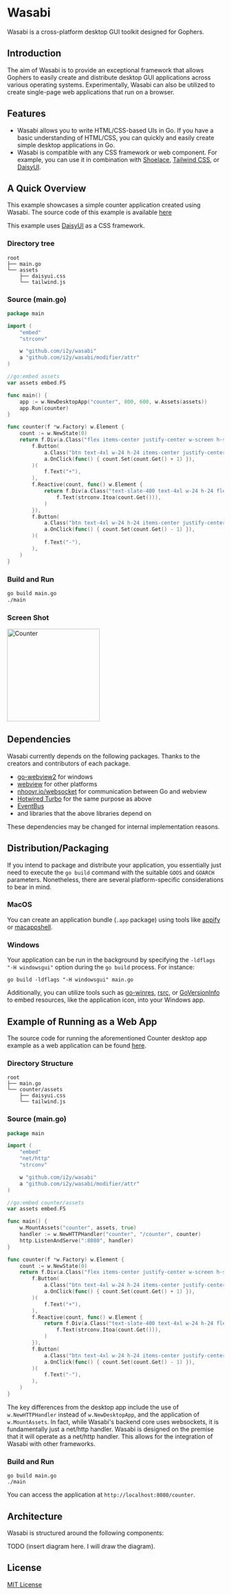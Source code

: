 # Wasabi
Wasabi is a cross-platform desktop GUI toolkit designed for Gophers.

## Introduction
The aim of Wasabi is to provide an exceptional framework that allows Gophers to easily create and distribute desktop GUI applications across various operating systems. Experimentally, Wasabi can also be utilized to create single-page web applications that run on a browser.

## Features
- Wasabi allows you to write HTML/CSS-based UIs in Go. If you have a basic understanding of HTML/CSS, you can quickly and easily create simple desktop applications in Go.
- Wasabi is compatible with any CSS framework or web component. For example, you can use it in combination with [Shoelace](https://shoelace.style/), [Tailwind CSS](https://tailwindcss.com/), or [DaisyUI](https://daisyui.com/).

## A Quick Overview
This example showcases a simple counter application created using Wasabi.
The source code of this example is available [here](example/desktop/main.go)

This example uses [DaisyUI](https://daisyui.com/) as a CSS framework.

### Directory tree

```
root
├── main.go
└── assets
    ├── daisyui.css
    └── tailwind.js
```

### Source (main.go)
```go
package main

import (
	"embed"
	"strconv"

	w "github.com/i2y/wasabi"
	a "github.com/i2y/wasabi/modifier/attr"
)

//go:embed assets
var assets embed.FS

func main() {
	app := w.NewDesktopApp("counter", 800, 600, w.Assets(assets))
	app.Run(counter)
}

func counter(f *w.Factory) w.Element {
	count := w.NewState(0)
	return f.Div(a.Class("flex items-center justify-center w-screen h-screen"))(
		f.Button(
			a.Class("btn text-4xl w-24 h-24 items-center justify-center"),
			a.OnClick(func() { count.Set(count.Get() + 1) }),
		)(
			f.Text("+"),
		),
		f.Reactive(count, func() w.Element {
			return f.Div(a.Class("text-slate-400 text-4xl w-24 h-24 flex items-center justify-center"))(
				f.Text(strconv.Itoa(count.Get())),
			)
		}),
		f.Button(
			a.Class("btn text-4xl w-24 h-24 items-center justify-center"),
			a.OnClick(func() { count.Set(count.Get() - 1) }),
		)(
			f.Text("-"),
		),
	)
}

```

### Build and Run
```sh
go build main.go
./main
```

### Screen Shot
<img width="215" alt="Counter" src="screenshot.png">

## Dependencies
Wasabi currently depends on the following packages.
Thanks to the creators and contributors of each package.
- [go-webview2](https://github.com/jchv/go-webview2) for windows
- [webview](https://github.com/webview/webview) for other platforms
- [nhooyr.io/websocket](https://github.com/nhooyr/websocket) for communication between Go and webview
- [Hotwired Turbo](https://turbo.hotwired.dev/) for the same purpose as above
- [EventBus](https://github.com/asaskevich/eventbus)
- and libraries that the above libraries depend on

These dependencies may be changed for internal implementation reasons.

## Distribution/Packaging
If you intend to package and distribute your application, you essentially just need to execute the `go build` command with the suitable `GOOS` and `GOARCH` parameters. Nonetheless, there are several platform-specific considerations to bear in mind.

### MacOS
You can create an application bundle (`.app` package) using tools like [appify](https://github.com/machinebox/appify) or [macappshell](https://github.com/Xeoncross/macappshell).

### Windows
Your application can be run in the background by specifying the `-ldflags "-H windowsgui"` option during the `go build` process. For instance:
```
go build -ldflags "-H windowsgui" main.go
```
Additionally, you can utilize tools such as [go-winres](https://github.com/tc-hib/go-winres), [rsrc](https://github.com/akavel/rsrc), or [GoVersionInfo](https://github.com/josephspurrier/goversioninfo) to embed resources, like the application icon, into your Windows app.

## Example of Running as a Web App
The source code for running the aforementioned Counter desktop app example as a web application can be found [here](example/web/main.go).

### Directory Structure
```
root
├── main.go
└── counter/assets
    ├── daisyui.css
    └── tailwind.js
```

### Source (main.go)
```go
package main

import (
	"embed"
	"net/http"
	"strconv"

	w "github.com/i2y/wasabi"
	a "github.com/i2y/wasabi/modifier/attr"
)

//go:embed counter/assets
var assets embed.FS

func main() {
	w.MountAssets("counter", assets, true)
	handler := w.NewHTTPHandler("counter", "/counter", counter)
	http.ListenAndServe(":8080", handler)
}

func counter(f *w.Factory) w.Element {
	count := w.NewState(0)
	return f.Div(a.Class("flex items-center justify-center w-screen h-screen"))(
		f.Button(
			a.Class("btn text-4xl w-24 h-24 items-center justify-center"),
			a.OnClick(func() { count.Set(count.Get() + 1) }),
		)(
			f.Text("+"),
		),
		f.Reactive(count, func() w.Element {
			return f.Div(a.Class("text-slate-400 text-4xl w-24 h-24 flex items-center justify-center"))(
				f.Text(strconv.Itoa(count.Get())),
			)
		}),
		f.Button(
			a.Class("btn text-4xl w-24 h-24 items-center justify-center"),
			a.OnClick(func() { count.Set(count.Get() - 1) }),
		)(
			f.Text("-"),
		),
	)
}
```

The key differences from the desktop app include the use of `w.NewHTTPHandler` instead of `w.NewDesktopApp`, and the application of `w.MountAssets`. In fact, while Wasabi's backend core uses websockets, it is fundamentally just a net/http handler. Wasabi is designed on the premise that it will operate as a net/http handler. This allows for the integration of Wasabi with other frameworks.

### Build and Run
```console
go build main.go
./main
```

You can access the application at `http://localhost:8080/counter`.

## Architecture
Wasabi is structured around the following components:

TODO (insert diagram here. I will draw the diagram).


## License
[MIT License](https://github.com/i2y/wasabi/blob/main/LICENSE)
